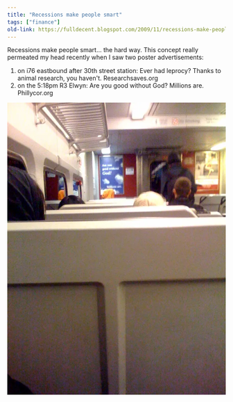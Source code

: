 ```yaml
---
title: "Recessions make people smart"
tags: ["finance"]
old-link: https://fulldecent.blogspot.com/2009/11/recessions-make-people-smart.html
---
```


Recessions make people smart... the hard way. This concept really permeated my head recently when I saw two poster advertisements:

1. on i76 eastbound after 30th street station: Ever had leprocy? Thanks to animal research, you haven't. Researchsaves.org
1. on the 5:18pm R3 Elwyn: Are you good without God? Millions are. Phillycor.org

![Smart ad](/assets/images/2009-11-17-recessions-make-people-smart.webp)
